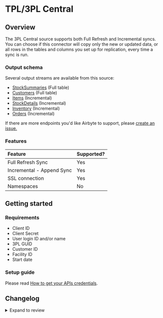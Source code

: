 # TPL/3PL Central

## Overview

The 3PL Central source supports both Full Refresh and Incremental syncs. You can choose if this connector will copy only the new or updated data, or all rows in the tables and columns you set up for replication, every time a sync is run.

### Output schema

Several output streams are available from this source:

- [StockSummaries](https://api.3plcentral.com/rels/inventory/stocksummaries) \(Full table\)
- [Customers](https://api.3plcentral.com/rels/customers/customers) \(Full table\)
- [Items](https://api.3plcentral.com/rels/customers/items) \(Incremental\)
- [StockDetails](https://api.3plcentral.com/rels/inventory/stockdetails) \(Incremental\)
- [Inventory](https://api.3plcentral.com/rels/inventory/inventory) \(Incremental\)
- [Orders](https://api.3plcentral.com/rels/orders/orders) \(Incremental\)

If there are more endpoints you'd like Airbyte to support, please [create an issue.](https://github.com/airbytehq/airbyte/issues/new/choose)

### Features

| Feature                   | Supported? |
| :------------------------ | :--------- |
| Full Refresh Sync         | Yes        |
| Incremental - Append Sync | Yes        |
| SSL connection            | Yes        |
| Namespaces                | No         |

## Getting started

### Requirements

- Client ID
- Client Secret
- User login ID and/or name
- 3PL GUID
- Customer ID
- Facility ID
- Start date

### Setup guide

Please read [How to get your APIs credentials](https://help.3plcentral.com/hc/en-us/articles/360056546352-Getting-Started-with-Credential-Management).

## Changelog

<details>
  <summary>Expand to review</summary>

| Version | Date       | Pull Request                                             | Subject                                            |
| :------ | :--------- | :------------------------------------------------------- | :------------------------------------------------- |
| 0.1.30 | 2024-12-28 | [50761](https://github.com/airbytehq/airbyte/pull/50761) | Update dependencies |
| 0.1.29 | 2024-12-21 | [50358](https://github.com/airbytehq/airbyte/pull/50358) | Update dependencies |
| 0.1.28 | 2024-12-14 | [49410](https://github.com/airbytehq/airbyte/pull/49410) | Update dependencies |
| 0.1.27 | 2024-11-25 | [48648](https://github.com/airbytehq/airbyte/pull/48648) | Starting with this version, the Docker image is now rootless. Please note that this and future versions will not be compatible with Airbyte versions earlier than 0.64 |
| 0.1.26 | 2024-11-04 | [48200](https://github.com/airbytehq/airbyte/pull/48200) | Update dependencies |
| 0.1.25 | 2024-10-28 | [47030](https://github.com/airbytehq/airbyte/pull/47030) | Update dependencies |
| 0.1.24 | 2024-10-12 | [46809](https://github.com/airbytehq/airbyte/pull/46809) | Update dependencies |
| 0.1.23 | 2024-10-05 | [46508](https://github.com/airbytehq/airbyte/pull/46508) | Update dependencies |
| 0.1.22 | 2024-09-28 | [46188](https://github.com/airbytehq/airbyte/pull/46188) | Update dependencies |
| 0.1.21 | 2024-09-21 | [45761](https://github.com/airbytehq/airbyte/pull/45761) | Update dependencies |
| 0.1.20 | 2024-09-14 | [45559](https://github.com/airbytehq/airbyte/pull/45559) | Update dependencies |
| 0.1.19 | 2024-09-07 | [45299](https://github.com/airbytehq/airbyte/pull/45299) | Update dependencies |
| 0.1.18 | 2024-08-31 | [44951](https://github.com/airbytehq/airbyte/pull/44951) | Update dependencies |
| 0.1.17 | 2024-08-24 | [44691](https://github.com/airbytehq/airbyte/pull/44691) | Update dependencies |
| 0.1.16 | 2024-08-17 | [44229](https://github.com/airbytehq/airbyte/pull/44229) | Update dependencies |
| 0.1.15 | 2024-08-10 | [43476](https://github.com/airbytehq/airbyte/pull/43476) | Update dependencies |
| 0.1.14 | 2024-08-03 | [43095](https://github.com/airbytehq/airbyte/pull/43095) | Update dependencies |
| 0.1.13 | 2024-07-27 | [42725](https://github.com/airbytehq/airbyte/pull/42725) | Update dependencies |
| 0.1.12 | 2024-07-20 | [42138](https://github.com/airbytehq/airbyte/pull/42138) | Update dependencies |
| 0.1.11 | 2024-07-13 | [41894](https://github.com/airbytehq/airbyte/pull/41894) | Update dependencies |
| 0.1.10 | 2024-07-10 | [41418](https://github.com/airbytehq/airbyte/pull/41418) | Update dependencies |
| 0.1.9 | 2024-07-09 | [41087](https://github.com/airbytehq/airbyte/pull/41087) | Update dependencies |
| 0.1.8 | 2024-07-06 | [40909](https://github.com/airbytehq/airbyte/pull/40909) | Update dependencies |
| 0.1.7 | 2024-06-25 | [40322](https://github.com/airbytehq/airbyte/pull/40322) | Update dependencies |
| 0.1.6 | 2024-06-22 | [40069](https://github.com/airbytehq/airbyte/pull/40069) | Update dependencies |
| 0.1.5 | 2024-06-06 | [39150](https://github.com/airbytehq/airbyte/pull/39150) | [autopull] Upgrade base image to v1.2.2 |
| 0.1.4 | 2024-06-03 | [38919](https://github.com/airbytehq/airbyte/pull/38919) | Replace AirbyteLogger with logging.Logger |
| 0.1.3 | 2024-06-03 | [38919](https://github.com/airbytehq/airbyte/pull/38919) | Replace AirbyteLogger with logging.Logger |
| 0.1.2 | 2024-05-20 | [38403](https://github.com/airbytehq/airbyte/pull/38403) | [autopull] base image + poetry + up_to_date |
| 0.1.1 | 2022-11-01 | [18763](https://github.com/airbytehq/airbyte/pull/18763) | Check if `url_base` parameter is set to HTTPS URL. |
| 0.1.0 | 2021-08-18 | [7322](https://github.com/airbytehq/airbyte/pull/7322) | New Source: 3PL Central |

</details>
